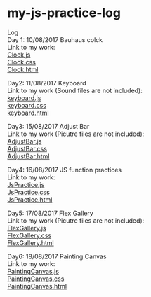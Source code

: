 # my-js-practice-log
Log</br>
Day 1: 10/08/2017 Bauhaus colck </br>
Link to my work: </br>
<a href="https://github.com/sharonchang0919/my-js-practice-log/blob/master/Clock.js">Clock.js</a></br>
<a href="https://github.com/sharonchang0919/my-js-practice-log/blob/master/Clock.css">Clock.css</a></br>
<a href="https://github.com/sharonchang0919/my-js-practice-log/blob/master/Clock.html">Clock.html</a></br>

Day2: 11/08/2017 Keyboard </br>
Link to my work (Sound files are not included):</br>
<a href="https://github.com/sharonchang0919/my-js-practice-log/blob/master/keyboard.js">keyboard.js</a></br>
<a href="https://github.com/sharonchang0919/my-js-practice-log/blob/master/keyboard.css">keyboard.css</a></br>
<a href="https://github.com/sharonchang0919/my-js-practice-log/blob/master/keyboard.html">keyboard.html</a></br>

Day3: 15/08/2017 Adjust Bar </br>
Link to my work (Picutre files are not included): </br>
<a href="https://github.com/sharonchang0919/my-js-practice-log/blob/master/AdjustBar.js">AdjustBar.js</a></br>
<a href="https://github.com/sharonchang0919/my-js-practice-log/blob/master/AdjustBar.css">AdjustBar.css</a></br>
<a href="https://github.com/sharonchang0919/my-js-practice-log/blob/master/AdjustBar.html">AdjustBar.html</a></br>

Day4: 16/08/2017 JS function practices </br>
Link to my work: </br>
<a href="https://github.com/sharonchang0919/my-js-practice-log/blob/master/JsPractice.js">JsPractice.js</a></br>
<a href="https://github.com/sharonchang0919/my-js-practice-log/blob/master/JsPractice.css">JsPractice.css</a></br>
<a href="https://github.com/sharonchang0919/my-js-practice-log/blob/master/JsPractice.html">JsPractice.html</a></br>

Day5: 17/08/2017 Flex Gallery </br>
Link to my work (Picutre files are not included): </br>
<a href="https://github.com/sharonchang0919/my-js-practice-log/blob/master/FlexGallery.js">FlexGallery.js</a></br>
<a href="https://github.com/sharonchang0919/my-js-practice-log/blob/master/FlexGallery.css">FlexGallery.css</a></br>
<a href="https://github.com/sharonchang0919/my-js-practice-log/blob/master/FlexGallery.html">FlexGallery.html</a></br>

Day6: 18/08/2017 Painting Canvas </br>
Link to my work: </br>
<a href="https://github.com/sharonchang0919/my-js-practice-log/blob/master/PaintingCanvas.js">PaintingCanvas.js</a></br>
<a href="https://github.com/sharonchang0919/my-js-practice-log/blob/master/PaintingCanvas.css">PaintingCanvas.css</a></br>
<a href="https://github.com/sharonchang0919/my-js-practice-log/blob/master/PaintingCanvas.html">PaintingCanvas.html</a></br>

